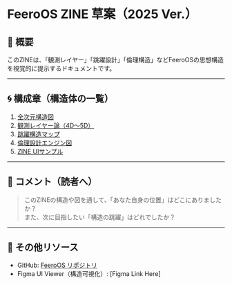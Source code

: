 # FeeroOS ZINE 草案（2025 Ver.）

## 🧭 概要
このZINEは、「観測レイヤー」「跳躍設計」「倫理構造」などFeeroOSの思想構造を視覚的に提示するドキュメントです。

---

## 🌀 構成章（構造体の一覧）

1. [全次元構造図](https://github.com/feerolink-creator/FeeroOS-Core/blob/main/images/%E5%85%A8%E6%AC%A1%E5%85%83%E6%A7%8B%E9%80%A0%E5%9B%B3v2.0.png)
2. [観測レイヤー論（4D〜5D）](https://github.com/feerolink-creator/FeeroOS-Core/blob/main/layers/4D%E7%B8%81%E8%B5%B7.md)
3. [跳躍構造マップ](https://github.com/feerolink-creator/FeeroOS-Core/blob/main/structure/transitions/%E6%AC%A1%E5%85%83%E8%B7%B3%E8%BA%8D%E6%A7%8B%E9%80%A0.md)
4. [倫理設計エンジン図](../ethics/倫理設計エンジン.md) 
5. [ZINE UIサンプル](../images/ZINE_ui_layout_sample.png)

---

## 🧩 コメント（読者へ）

> このZINEの構造や図を通して、「あなた自身の位置」はどこにありましたか？  
> また、次に目指したい「構造の跳躍」はどれでしたか？

---

## 🔗 その他リソース
- GitHub: [FeeroOS リポジトリ](https://github.com/feerolink-creator/feerolink-ethics)
- Figma UI Viewer（構造可視化）: [Figma Link Here]
